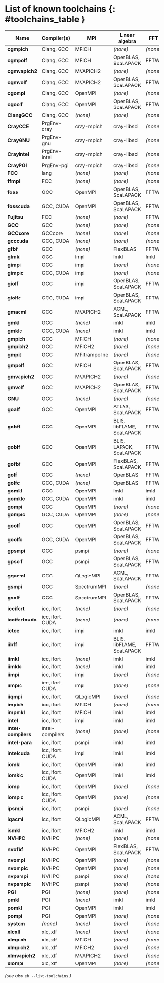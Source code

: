# List of known toolchains {: #toolchains_table }

Name               |Compiler(s)     |MPI          |Linear algebra           |FFT
-------------------|----------------|-------------|-------------------------|--------
**cgmpich**        |Clang, GCC      |MPICH        |*(none)*                 |*(none)*
**cgmpolf**        |Clang, GCC      |MPICH        |OpenBLAS, ScaLAPACK      |FFTW
**cgmvapich2**     |Clang, GCC      |MVAPICH2     |*(none)*                 |*(none)*
**cgmvolf**        |Clang, GCC      |MVAPICH2     |OpenBLAS, ScaLAPACK      |FFTW
**cgompi**         |Clang, GCC      |OpenMPI      |*(none)*                 |*(none)*
**cgoolf**         |Clang, GCC      |OpenMPI      |OpenBLAS, ScaLAPACK      |FFTW
**ClangGCC**       |Clang, GCC      |*(none)*     |*(none)*                 |*(none)*
**CrayCCE**        |PrgEnv-cray     |cray-mpich   |cray-libsci              |*(none)*
**CrayGNU**        |PrgEnv-gnu      |cray-mpich   |cray-libsci              |*(none)*
**CrayIntel**      |PrgEnv-intel    |cray-mpich   |cray-libsci              |*(none)*
**CrayPGI**        |PrgEnv-pgi      |cray-mpich   |cray-libsci              |*(none)*
**FCC**            |lang            |*(none)*     |*(none)*                 |*(none)*
**ffmpi**          |FCC             |*(none)*     |*(none)*                 |*(none)*
**foss**           |GCC             |OpenMPI      |OpenBLAS, ScaLAPACK      |FFTW
**fosscuda**       |GCC, CUDA       |OpenMPI      |OpenBLAS, ScaLAPACK      |FFTW
**Fujitsu**        |FCC             |*(none)*     |*(none)*                 |FFTW
**GCC**            |GCC             |*(none)*     |*(none)*                 |*(none)*
**GCCcore**        |GCCcore         |*(none)*     |*(none)*                 |*(none)*
**gcccuda**        |GCC, CUDA       |*(none)*     |*(none)*                 |*(none)*
**gfbf**           |GCC             |*(none)*     |FlexiBLAS                |FFTW
**gimkl**          |GCC             |impi         |imkl                     |imkl
**gimpi**          |GCC             |impi         |*(none)*                 |*(none)*
**gimpic**         |GCC, CUDA       |impi         |*(none)*                 |*(none)*
**giolf**          |GCC             |impi         |OpenBLAS, ScaLAPACK      |FFTW
**giolfc**         |GCC, CUDA       |impi         |OpenBLAS, ScaLAPACK      |FFTW
**gmacml**         |GCC             |MVAPICH2     |ACML, ScaLAPACK          |FFTW
**gmkl**           |GCC             |*(none)*     |imkl                     |imkl
**gmklc**          |GCC, CUDA       |*(none)*     |imkl                     |imkl
**gmpich**         |GCC             |MPICH        |*(none)*                 |*(none)*
**gmpich2**        |GCC             |MPICH2       |*(none)*                 |*(none)*
**gmpit**          |GCC             |MPItrampoline|*(none)*                 |*(none)*
**gmpolf**         |GCC             |MPICH        |OpenBLAS, ScaLAPACK      |FFTW
**gmvapich2**      |GCC             |MVAPICH2     |*(none)*                 |*(none)*
**gmvolf**         |GCC             |MVAPICH2     |OpenBLAS, ScaLAPACK      |FFTW
**GNU**            |GCC             |*(none)*     |*(none)*                 |*(none)*
**goalf**          |GCC             |OpenMPI      |ATLAS, ScaLAPACK         |FFTW
**gobff**          |GCC             |OpenMPI      |BLIS, libFLAME, ScaLAPACK|FFTW
**goblf**          |GCC             |OpenMPI      |BLIS, LAPACK, ScaLAPACK  |FFTW
**gofbf**          |GCC             |OpenMPI      |FlexiBLAS, ScaLAPACK     |FFTW
**golf**           |GCC             |*(none)*     |OpenBLAS                 |FFTW
**golfc**          |GCC, CUDA       |*(none)*     |OpenBLAS                 |FFTW
**gomkl**          |GCC             |OpenMPI      |imkl                     |imkl
**gomklc**         |GCC, CUDA       |OpenMPI      |imkl                     |imkl
**gompi**          |GCC             |OpenMPI      |*(none)*                 |*(none)*
**gompic**         |GCC, CUDA       |OpenMPI      |*(none)*                 |*(none)*
**goolf**          |GCC             |OpenMPI      |OpenBLAS, ScaLAPACK      |FFTW
**goolfc**         |GCC, CUDA       |OpenMPI      |OpenBLAS, ScaLAPACK      |FFTW
**gpsmpi**         |GCC             |psmpi        |*(none)*                 |*(none)*
**gpsolf**         |GCC             |psmpi        |OpenBLAS, ScaLAPACK      |FFTW
**gqacml**         |GCC             |QLogicMPI    |ACML, ScaLAPACK          |FFTW
**gsmpi**          |GCC             |SpectrumMPI  |*(none)*                 |*(none)*
**gsolf**          |GCC             |SpectrumMPI  |OpenBLAS, ScaLAPACK      |FFTW
**iccifort**       |icc, ifort      |*(none)*     |*(none)*                 |*(none)*
**iccifortcuda**   |icc, ifort, CUDA|*(none)*     |*(none)*                 |*(none)*
**ictce**          |icc, ifort      |impi         |imkl                     |imkl
**iibff**          |icc, ifort      |impi         |BLIS, libFLAME, ScaLAPACK|FFTW
**iimkl**          |icc, ifort      |*(none)*     |imkl                     |imkl
**iimklc**         |icc, ifort      |*(none)*     |imkl                     |imkl
**iimpi**          |icc, ifort      |impi         |*(none)*                 |*(none)*
**iimpic**         |icc, ifort, CUDA|impi         |*(none)*                 |*(none)*
**iiqmpi**         |icc, ifort      |QLogicMPI    |*(none)*                 |*(none)*
**impich**         |icc, ifort      |MPICH        |*(none)*                 |*(none)*
**impmkl**         |icc, ifort      |MPICH        |imkl                     |imkl
**intel**          |icc, ifort      |impi         |imkl                     |imkl
**intel-compilers**|intel-compilers |*(none)*     |*(none)*                 |*(none)*
**intel-para**     |icc, ifort      |psmpi        |imkl                     |imkl
**intelcuda**      |icc, ifort, CUDA|impi         |imkl                     |imkl
**iomkl**          |icc, ifort      |OpenMPI      |imkl                     |imkl
**iomklc**         |icc, ifort, CUDA|OpenMPI      |imkl                     |imkl
**iompi**          |icc, ifort      |OpenMPI      |*(none)*                 |*(none)*
**iompic**         |icc, ifort, CUDA|OpenMPI      |*(none)*                 |*(none)*
**ipsmpi**         |icc, ifort      |psmpi        |*(none)*                 |*(none)*
**iqacml**         |icc, ifort      |QLogicMPI    |ACML, ScaLAPACK          |FFTW
**ismkl**          |icc, ifort      |MPICH2       |imkl                     |imkl
**NVHPC**          |NVHPC           |*(none)*     |*(none)*                 |*(none)*
**nvofbf**         |NVHPC           |OpenMPI      |FlexiBLAS, ScaLAPACK     |FFTW
**nvompi**         |NVHPC           |OpenMPI      |*(none)*                 |*(none)*
**nvompic**        |NVHPC           |OpenMPI      |*(none)*                 |*(none)*
**nvpsmpi**        |NVHPC           |psmpi        |*(none)*                 |*(none)*
**nvpsmpic**       |NVHPC           |psmpi        |*(none)*                 |*(none)*
**PGI**            |PGI             |*(none)*     |*(none)*                 |*(none)*
**pmkl**           |PGI             |*(none)*     |imkl                     |imkl
**pomkl**          |PGI             |OpenMPI      |imkl                     |imkl
**pompi**          |PGI             |OpenMPI      |*(none)*                 |*(none)*
**system**         |*(none)*        |*(none)*     |*(none)*                 |*(none)*
**xlcxlf**         |xlc, xlf        |*(none)*     |*(none)*                 |*(none)*
**xlmpich**        |xlc, xlf        |MPICH        |*(none)*                 |*(none)*
**xlmpich2**       |xlc, xlf        |MPICH2       |*(none)*                 |*(none)*
**xlmvapich2**     |xlc, xlf        |MVAPICH2     |*(none)*                 |*(none)*
**xlompi**         |xlc, xlf        |OpenMPI      |*(none)*                 |*(none)*

*(see also* ``eb --list-toolchains`` *)*
